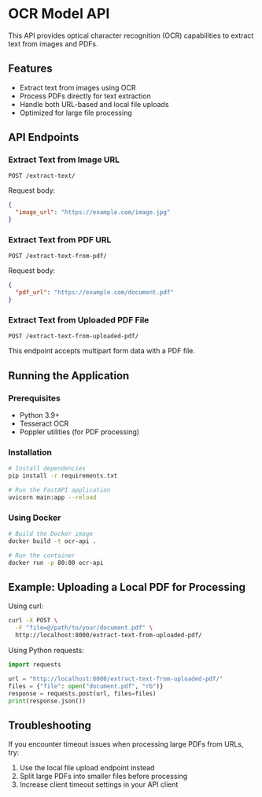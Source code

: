 # OCR Model API

This API provides optical character recognition (OCR) capabilities to extract text from images and PDFs.

## Features

- Extract text from images using OCR
- Process PDFs directly for text extraction
- Handle both URL-based and local file uploads
- Optimized for large file processing

## API Endpoints

### Extract Text from Image URL

```
POST /extract-text/
```

Request body:
```json
{
  "image_url": "https://example.com/image.jpg"
}
```

### Extract Text from PDF URL

```
POST /extract-text-from-pdf/
```

Request body:
```json
{
  "pdf_url": "https://example.com/document.pdf"
}
```

### Extract Text from Uploaded PDF File

```
POST /extract-text-from-uploaded-pdf/
```

This endpoint accepts multipart form data with a PDF file.

## Running the Application

### Prerequisites

- Python 3.9+
- Tesseract OCR
- Poppler utilities (for PDF processing)

### Installation

```bash
# Install dependencies
pip install -r requirements.txt

# Run the FastAPI application
uvicorn main:app --reload
```

### Using Docker

```bash
# Build the Docker image
docker build -t ocr-api .

# Run the container
docker run -p 80:80 ocr-api
```

## Example: Uploading a Local PDF for Processing

Using curl:
```bash
curl -X POST \
  -F "file=@/path/to/your/document.pdf" \
  http://localhost:8000/extract-text-from-uploaded-pdf/
```

Using Python requests:
```python
import requests

url = "http://localhost:8000/extract-text-from-uploaded-pdf/"
files = {"file": open("document.pdf", "rb")}
response = requests.post(url, files=files)
print(response.json())
```

## Troubleshooting

If you encounter timeout issues when processing large PDFs from URLs, try:
1. Use the local file upload endpoint instead
2. Split large PDFs into smaller files before processing
3. Increase client timeout settings in your API client

